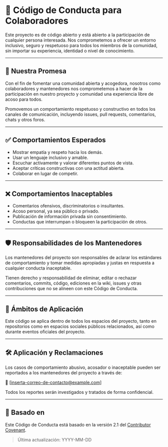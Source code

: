 # 🧭 Código de Conducta para Colaboradores

Este proyecto es de código abierto y está abierto a la participación de cualquier persona interesada. Nos comprometemos a ofrecer un entorno inclusivo, seguro y respetuoso para todos los miembros de la comunidad, sin importar su experiencia, identidad o nivel de conocimiento.

---

## 🤝 Nuestra Promesa

Con el fin de fomentar una comunidad abierta y acogedora, nosotros como colaboradores y mantenedores nos comprometemos a hacer de la participación en nuestro proyecto y comunidad una experiencia libre de acoso para todos.

Promovemos un comportamiento respetuoso y constructivo en todos los canales de comunicación, incluyendo issues, pull requests, comentarios, chats y otros foros.

---

## ✅ Comportamientos Esperados

- Mostrar empatía y respeto hacia los demás.
- Usar un lenguaje inclusivo y amable.
- Escuchar activamente y valorar diferentes puntos de vista.
- Aceptar críticas constructivas con una actitud abierta.
- Colaborar en lugar de competir.

---

## ❌ Comportamientos Inaceptables

- Comentarios ofensivos, discriminatorios o insultantes.
- Acoso personal, ya sea público o privado.
- Publicación de información privada sin consentimiento.
- Conductas que interrumpan o bloqueen la participación de otros.

---

## 🛡️ Responsabilidades de los Mantenedores

Los mantenedores del proyecto son responsables de aclarar los estándares de comportamiento y tomar medidas apropiadas y justas en respuesta a cualquier conducta inaceptable.

Tienen derecho y responsabilidad de eliminar, editar o rechazar comentarios, commits, código, ediciones en la wiki, issues y otras contribuciones que no se alineen con este Código de Conducta.

---

## 📢 Ámbitos de Aplicación

Este código se aplica dentro de todos los espacios del proyecto, tanto en repositorios como en espacios sociales públicos relacionados, así como durante eventos oficiales del proyecto.

---

## 🛠️ Aplicación y Reclamaciones

Los casos de comportamiento abusivo, acosador o inaceptable pueden ser reportados a los mantenedores del proyecto a través de:

📧 [inserta-correo-de-contacto@example.com]

Todos los reportes serán investigados y tratados de forma confidencial.

---

## 📄 Basado en

Este Código de Conducta está basado en la versión 2.1 del [Contributor Covenant](https://www.contributor-covenant.org/es/version/2/1/codigo-de-conducta.html).

> Última actualización: YYYY-MM-DD